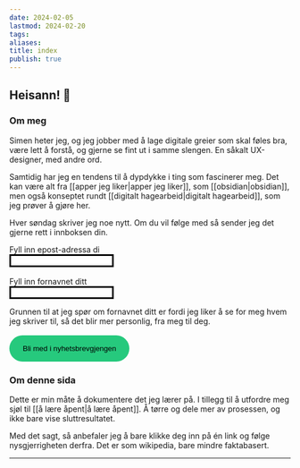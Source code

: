 ```yaml
---
date: 2024-02-05
lastmod: 2024-02-20
tags: 
aliases: 
title: index
publish: true
---
```



## Heisann! 👋

### Om meg

Simen heter jeg, og jeg jobber med å lage digitale greier som skal føles bra, være lett å forstå, og gjerne se fint ut i samme slengen. En såkalt UX-designer, med andre ord.

Samtidig har jeg en tendens til å dypdykke i ting som fascinerer meg. Det kan være alt fra [[apper jeg liker|apper jeg liker]], som [[obsidian|obsidian]], men også konseptet rundt [[digitalt hagearbeid|digitalt hagearbeid]], som jeg prøver å gjøre her.

Hver søndag skriver jeg noe nytt. Om du vil følge med så sender jeg det gjerne rett i innboksen din.

<form
action="https://buttondown.email/api/emails/embed-subscribe/simenskriver" method="post"
target="_blank"
onsubmit="window.open('https://buttondown.email/simenskriver', 'popupwindow')"
class="embeddable-buttondown-form"
>
<label for="bd-email">Fyll inn epost-adressa di</label>
<br>
<input type="email" name="email" id="bd-email" style="padding:16px 24 px; border: solid; border-radius 4;"/>
<br>
<br>
<label for="first_name">Fyll inn fornavnet ditt</label>
<br>
<input type="text" name="metadata__first_name" id="first_name" style="padding:16px 24 px; border: solid; border-radius 4;"/>
<br>
<p>Grunnen til at jeg spør om fornavnet ditt er fordi jeg liker å se for meg hvem jeg skriver til, så det blir mer personlig, fra meg til deg.
<br>
<br>
<input type="submit" value="Bli med i nyhetsbrevgjengen" style="background-color: #26C97D; color: black; padding: 16px 24px; border: none; border-radius: 999px; cursor: pointer;" />
</form>

### Om denne sida

Dette er min måte å dokumentere det jeg lærer på. I tillegg til å utfordre meg sjøl til [[å lære åpent|å lære åpent]]. Å tørre og dele mer av prosessen, og ikke bare vise sluttresultatet.

Med det sagt, så anbefaler jeg å bare klikke deg inn på én link og følge nysgjerrigheten derfra. Det er som wikipedia, bare mindre faktabasert.

---
